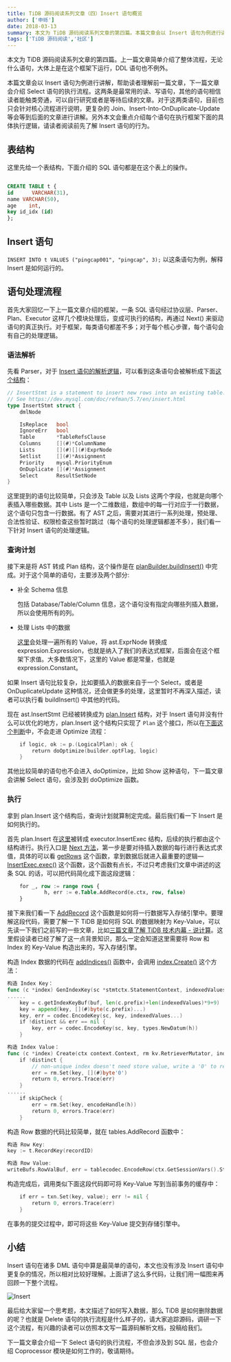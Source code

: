 ```yaml
---
title: TiDB 源码阅读系列文章（四）Insert 语句概览
author: ['申砾']
date: 2018-03-13
summary: 本文为 TiDB 源码阅读系列文章的第四篇。本篇文章会以 Insert 语句为例进行讲解，帮助读者理解前一篇文章。
tags: ['TiDB 源码阅读','社区']
--- 
```


本文为 TiDB 源码阅读系列文章的第四篇。上一篇文章简单介绍了整体流程，无论什么语句，大体上是在这个框架下运行，DDL 语句也不例外。

本篇文章会以 Insert 语句为例进行讲解，帮助读者理解前一篇文章，下一篇文章会介绍 Select 语句的执行流程。这两条是最常用的读、写语句，其他的语句相信读者能触类旁通，可以自行研究或者是等待后续的文章。对于这两类语句，目前也只会针对核心流程进行说明，更复杂的 Join、Insert-Into-OnDuplicate-Update 等会等到后面的文章进行讲解。另外本文会重点介绍每个语句在执行框架下面的具体执行逻辑，请读者阅读前先了解 Insert 语句的行为。

## 表结构

这里先给一个表结构，下面介绍的 SQL 语句都是在这个表上的操作。

```sql

CREATE TABLE t {
id      VARCHAR(31),
name VARCHAR(50),
age    int,
key id_idx (id)
};
```

## Insert 语句

`INSERT INTO t VALUES ("pingcap001", "pingcap", 3);` 以这条语句为例，解释 Insert 是如何运行的。

## 语句处理流程

首先大家回忆一下上一篇文章介绍的框架，一条 SQL 语句经过协议层、Parser、Plan、Executor 这样几个模块处理后，变成可执行的结构，再通过 Next() 来驱动语句的真正执行。对于框架，每类语句都差不多；对于每个核心步骤，每个语句会有自己的处理逻辑。

### 语法解析

先看 Parser，对于 [Insert 语句的解析逻辑](https://github.com/pingcap/tidb/blob/source-code/parser/parser.y#L2525)，可以看到这条语句会被解析成下面[这个结构](https://github.com/pingcap/tidb/blob/source-code/ast/dml.go#L706)：

```go
// InsertStmt is a statement to insert new rows into an existing table.
// See https://dev.mysql.com/doc/refman/5.7/en/insert.html
type InsertStmt struct {
    dmlNode

    IsReplace   bool
    IgnoreErr   bool
    Table       *TableRefsClause
    Columns     [](#)*ColumnName
    Lists       [](#)[](#)ExprNode
    Setlist     [](#)*Assignment
    Priority    mysql.PriorityEnum
    OnDuplicate [](#)*Assignment
    Select      ResultSetNode
}

```

这里提到的语句比较简单，只会涉及 Table 以及 Lists 这两个字段，也就是向哪个表插入哪些数据。其中 Lists 是一个二维数组，数组中的每一行对应于一行数据，这个语句只包含一行数据。有了 AST 之后，需要对其进行一系列处理，预处理、合法性验证、权限检查这些暂时跳过（每个语句的处理逻辑都差不多），我们看一下针对 Insert 语句的处理逻辑。

### 查询计划

接下来是将 AST 转成 Plan 结构，这个操作是在 [planBuilder.buildInsert()](https://github.com/pingcap/tidb/blob/source-code/plan/planbuilder.go#L752) 中完成。对于这个简单的语句，主要涉及两个部分:

* 补全 Schema 信息

    包括 Database/Table/Column 信息，这个语句没有指定向哪些列插入数据，所以会使用所有的列。

* 处理 Lists 中的数据

    [这里](https://github.com/pingcap/tidb/blob/source-code/plan/planbuilder.go#L821)会处理一遍所有的 Value，将 ast.ExprNode 转换成 expression.Expression，也就是纳入了我们的表达式框架，后面会在这个框架下求值。大多数情况下，这里的 Value 都是常量，也就是 expression.Constant。

如果 Insert 语句比较复杂，比如要插入的数据来自于一个 Select，或者是 OnDuplicateUpdate 这种情况，还会做更多的处理，这里暂时不再深入描述，读者可以执行看 buildInsert() 中其他的代码。

现在 ast.InsertStmt 已经被转换成为 [plan.Insert](https://github.com/pingcap/tidb/blob/source-code/plan/common_plans.go#L265) 结构，对于 Insert 语句并没有什么可以优化的地方，plan.Insert 这个结构只实现了 `Plan` 这个接口，所以在[下面这个判断](https://github.com/pingcap/tidb/blob/source-code/plan/optimizer.go#L81)中，不会走进 Optimize 流程：

```go
    if logic, ok := p.(LogicalPlan); ok {
        return doOptimize(builder.optFlag, logic)
    }
```

其他比较简单的语句也不会进入 doOptimize，比如 Show 这种语句，下一篇文章会讲解 Select 语句，会涉及到 doOptimize 函数。

### 执行

拿到 plan.Insert 这个结构后，查询计划就算制定完成。最后我们看一下 Insert 是如何执行的。

首先 plan.Insert 在[这里](https://github.com/pingcap/tidb/blob/source-code/executor/builder.go#L338)被转成 executor.InsertExec 结构，后续的执行都由这个结构进行。执行入口是 [Next 方法](https://github.com/pingcap/tidb/blob/source-code/executor/write.go#L1084)，第一步是要对待插入数据的每行进行表达式求值，具体的可以看 [getRows](https://github.com/pingcap/tidb/blob/source-code/executor/write.go#L1259) 这个函数，拿到数据后就进入最重要的逻辑— [InsertExec.exec()](https://github.com/pingcap/tidb/blob/source-code/executor/write.go#L880) 这个函数，这个函数有点长，不过只考虑我们文章中讲述的这条 SQL 的话，可以把代码简化成下面这段逻辑：

```sql
    for _, row := range rows {
            h, err := e.Table.AddRecord(e.ctx, row, false)
	}
```

接下来我们看一下 [AddRecord](https://github.com/pingcap/tidb/blob/source-code/table/tables/tables.go#L345) 这个函数是如何将一行数据写入存储引擎中。要理解这段代码，需要了解一下 TiDB 是如何将 SQL 的数据映射为 Key-Value，可以先读一下我们之前写的一些文章，比如[三篇文章了解 TiDB 技术内幕 - 说计算](https://pingcap.com/blog-cn/tidb-internal-2/)。这里假设读者已经了解了这一点背景知识，那么一定会知道这里需要将 Row 和 Index 的 Key-Value 构造出来的，写入存储引擎。

构造 Index 数据的代码在 [addIndices()](https://github.com/pingcap/tidb/blob/source-code/table/tables/tables.go#L447) 函数中，会调用 [index.Create()](https://github.com/pingcap/tidb/blob/source-code/table/tables/index.go#L191) 这个方法：

```go
构造 Index Key：
func (c *index) GenIndexKey(sc *stmtctx.StatementContext, indexedValues [](#)types.Datum, h int64, buf [](#)byte) (key [](#)byte, distinct bool, err error) {
......
    key = c.getIndexKeyBuf(buf, len(c.prefix)+len(indexedValues)*9+9)
    key = append(key, [](#)byte(c.prefix)...)
    key, err = codec.EncodeKey(sc, key, indexedValues...)
    if !distinct && err == nil {
        key, err = codec.EncodeKey(sc, key, types.NewDatum(h))
    }
```

```go
构造 Index Value：
func (c *index) Create(ctx context.Context, rm kv.RetrieverMutator, indexedValues [](#)types.Datum, h int64) (int64, error) {
    if !distinct {
        // non-unique index doesn't need store value, write a '0' to reduce space
        err = rm.Set(key, [](#)byte'0')
        return 0, errors.Trace(err)
    }
......
    if skipCheck {
        err = rm.Set(key, encodeHandle(h))
        return 0, errors.Trace(err)
    }
```

构造 Row 数据的代码比较简单，就在 tables.AddRecord 函数中：

```go
构造 Row Key: 
key := t.RecordKey(recordID)
```

```go
构造 Row Value:
writeBufs.RowValBuf, err = tablecodec.EncodeRow(ctx.GetSessionVars().StmtCtx, row, colIDs, writeBufs.RowValBuf, writeBufs.AddRowValues)
```

构造完成后，调用类似下面这段代码即可将 Key-Value 写到当前事务的缓存中：

```go
    if err = txn.Set(key, value); err != nil {
        return 0, errors.Trace(err)
    }
```

在事务的提交过程中，即可将这些 Key-Value 提交到存储引擎中。

## 小结

Insert 语句在诸多 DML 语句中算是最简单的语句，本文也没有涉及 Insert 语句中更复杂的情况，所以相对比较好理解。上面讲了这么多代码，让我们用一幅图来再回顾一下整个流程。

![Insert](media/tidb-source-code-reading-4/1.png)

最后给大家留一个思考题，本文描述了如何写入数据，那么 TiDB 是如何删除数据的呢？也就是 Delete 语句的执行流程是什么样子的，请大家追踪源码，调研一下这个流程，有兴趣的读者可以仿照本文写一篇源码解析文档，投稿给我们。

下一篇文章会介绍一下 Select 语句的执行流程，不但会涉及到 SQL 层，也会介绍 Coprocessor 模块是如何工作的，敬请期待。